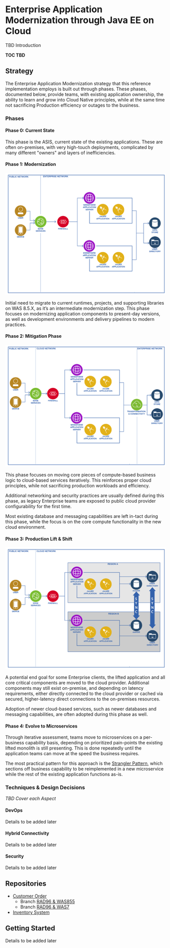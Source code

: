 # Enterprise Application Modernization through Java EE on Cloud

TBD Introduction

**TOC TBD**

## Strategy

The Enterprise Application Modernization strategy that this reference implementation employs is built out through phases.  These phases, documented below, provide teams, with existing application ownership, the ability to learn and grow into Cloud Native principles, while at the same time not sacrificing Production efficiency or outages to the business.

### Phases

#### **Phase 0: Current State**

This phase is the ASIS, current state of the existing applications.  These are often on-premises, with very high-touch deployments, complicated by many different "owners" and layers of inefficiencies.  

#### **Phase 1: Modernization**

![Phase 1 Application Architecture](static/imgs/apparch-pc-phase1-onprem.png?raw=true)

Initial need to migrate to current runtimes, projects, and supporting libraries on WAS 8.5.X, as it’s an intermediate modernization step.  This phase focuses on modernizing application components to present-day versions, as well as development environments and delivery pipelines to modern practices.

#### **Phase 2: Mitigation Phase**

![Phase 2 Application Architecture](static/imgs/apparch-pc-phase2-hybrid-dev.png?raw=true)

This phase focuses on moving core pieces of compute-based business logic to cloud-based services iteratively.  This reinforces proper cloud principles, while not sacrificing production workloads and efficiency.  

Additional networking and security practices are usually defined during this phase, as legacy Enterprise teams are exposed to public cloud provider configurability for the first time.  

Most existing database and messaging capabilities are left in-tact during this phase, while the focus is on the core compute functionality in the new cloud environment.

#### **Phase 3: Production Lift & Shift**

![Phase 3 Application Architecture](static/imgs/apparch-pc-phase3-cloud-prod.png?raw=true)

A potential end goal for some Enterprise clients, the lifted application and all core critical components are moved to the cloud provider.  Additional components may still exist on-premise, and depending on latency requirements, either directly connected to the cloud provider or cached via secured, higher-latency direct connections to the on-premises resources.

Adoption of newer cloud-based services, such as newer databases and messaging capabilities, are often adopted during this phase as well.

#### **Phase 4: Evolve to Microservices**

Through iterative assessment, teams move to microservices on a per-business capability basis, depending on prioritized pain-points the existing lifted monolith is still presenting.  This is done repeatedly until the application teams can move at the speed the business requires.

The most practical pattern for this approach is the [Strangler Pattern](#tbd-kyle-article), which sections off business capability to be reimplemented in a new microservice while the rest of the existing application functions as-is.  


### Techniques & Design Decisions

_TBD Cover each Aspect_

#### DevOps

Details to be added later

#### Hybrid Connectivity

Details to be added later

#### Security

Details to be added later


## Repositories

- [Customer Order](https://github.com/ibm-cloud-architecture/refarch-jee-customerorder)
  - Branch [RAD96 & WAS855](https://github.com/ibm-cloud-architecture/refarch-jee-customerorder)
  - Branch [RAD96 & WAS7](https://github.com/ibm-cloud-architecture/refarch-jee-customerorder)
- [Inventory System](https://github.com/ibm-cloud-architecture/refarch-jee-inventorysystem)

## Getting Started

Details to be added later
